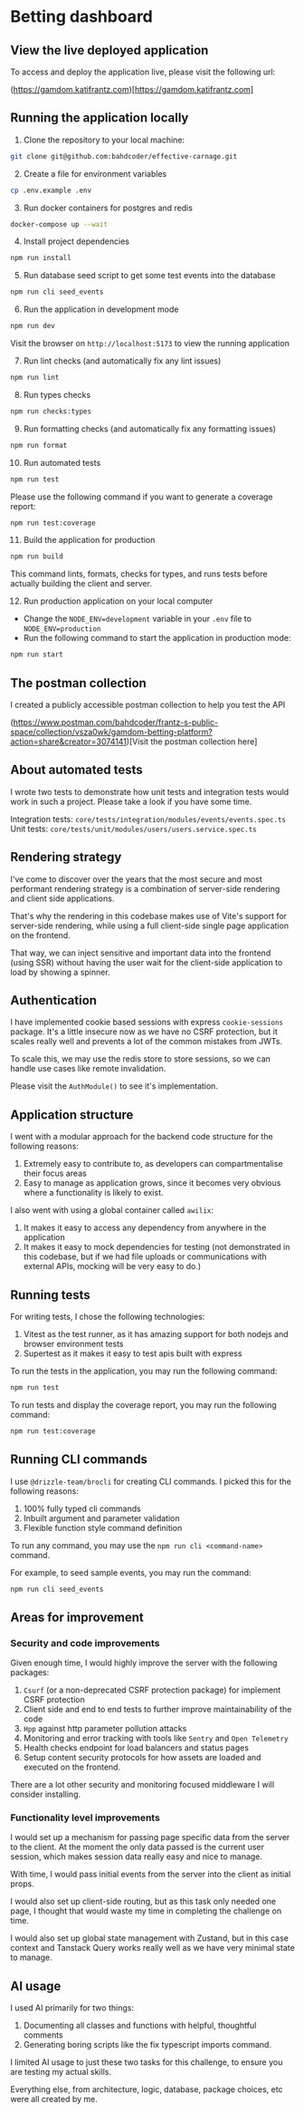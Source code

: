 # Betting dashboard

## View the live deployed application

To access and deploy the application live, please visit the following url:

(https://gamdom.katifrantz.com)[https://gamdom.katifrantz.com]

## Running the application locally

1. Clone the repository to your local machine:

```bash
git clone git@github.com:bahdcoder/effective-carnage.git
```

2. Create a file for environment variables

```bash
cp .env.example .env
```

3. Run docker containers for postgres and redis

```bash
docker-compose up --wait
```

4. Install project dependencies

```bash
npm run install
```

5. Run database seed script to get some test events into the database

```bash
npm run cli seed_events
```

6. Run the application in development mode

```bash
npm run dev
```

Visit the browser on `http://localhost:5173` to view the running application

7. Run lint checks (and automatically fix any lint issues)

```bash
npm run lint
```

8. Run types checks

```bash
npm run checks:types
```

9. Run formatting checks (and automatically fix any formatting issues)

```bash
npm run format
```

10. Run automated tests

```bash
npm run test
```

Please use the following command if you want to generate a coverage report:

```bash
npm run test:coverage
```

11. Build the application for production

```bash
npm run build
```

This command lints, formats, checks for types, and runs tests before actually building the client and server.

12. Run production application on your local computer

- Change the `NODE_ENV=development` variable in your `.env` file to `NODE_ENV=production`
- Run the following command to start the application in production mode:

```bash
npm run start
```

## The postman collection

I created a publicly accessible postman collection to help you test the API

(https://www.postman.com/bahdcoder/frantz-s-public-space/collection/vsza0wk/gamdom-betting-platform?action=share&creator=3074141)[Visit the postman collection here]

## About automated tests

I wrote two tests to demonstrate how unit tests and integration tests would work in such a project. Please take a look if you have some time.

Integration tests: `core/tests/integration/modules/events/events.spec.ts`
Unit tests: `core/tests/unit/modules/users/users.service.spec.ts`

## Rendering strategy

I've come to discover over the years that the most secure and most performant rendering strategy is a combination of server-side rendering and client side applications.

That's why the rendering in this codebase makes use of Vite's support for server-side rendering, while using a full client-side single page application on the frontend.

That way, we can inject sensitive and important data into the frontend (using SSR) without having the user wait for the client-side application to load by showing a spinner.

## Authentication

I have implemented cookie based sessions with express `cookie-sessions` package. It's a little insecure now as we have no CSRF protection, but it scales really well and prevents a lot of the common mistakes from JWTs.

To scale this, we may use the redis store to store sessions, so we can handle use cases like remote invalidation.

Please visit the `AuthModule()` to see it's implementation.

## Application structure

I went with a modular approach for the backend code structure for the following reasons:

1. Extremely easy to contribute to, as developers can compartmentalise their focus areas
2. Easy to manage as application grows, since it becomes very obvious where a functionality is likely to exist.

I also went with using a global container called `awilix`:

1. It makes it easy to access any dependency from anywhere in the application
2. It makes it easy to mock dependencies for testing (not demonstrated in this codebase, but if we had file uploads or communications with external APIs, mocking will be very easy to do.)

## Running tests

For writing tests, I chose the following technologies:

1. Vitest as the test runner, as it has amazing support for both nodejs and browser environment tests
2. Supertest as it makes it easy to test apis built with express

To run the tests in the application, you may run the following command:

```bash
npm run test
```

To run tests and display the coverage report, you may run the following command:

```bash
npm run test:coverage
```

## Running CLI commands

I use `@drizzle-team/brocli` for creating CLI commands. I picked this for the following reasons:

1. 100% fully typed cli commands
2. Inbuilt argument and parameter validation
3. Flexible function style command definition

To run any command, you may use the `npm run cli <command-name>` command.

For example, to seed sample events, you may run the command:

```bash
npm run cli seed_events
```

## Areas for improvement

### Security and code improvements

Given enough time, I would highly improve the server with the following packages:

1. `Csurf` (or a non-deprecated CSRF protection package) for implement CSRF protection
2. Client side and end to end tests to further improve maintainability of the code
3. `Hpp` against http parameter pollution attacks
4. Monitoring and error tracking with tools like `Sentry` and `Open Telemetry`
5. Health checks endpoint for load balancers and status pages
6. Setup content security protocols for how assets are loaded and executed on the frontend.

There are a lot other security and monitoring focused middleware I will consider installing.

### Functionality level improvements

I would set up a mechanism for passing page specific data from the server to the client. At the moment the only data passed is the current user session, which makes session data really easy and nice to manage.

With time, I would pass initial events from the server into the client as initial props.

I would also set up client-side routing, but as this task only needed one page, I thought that would waste my time in completing the challenge on time.

I would also set up global state management with Zustand, but in this case context and Tanstack Query works really well as we have very minimal state to manage.

## AI usage

I used AI primarily for two things:

1. Documenting all classes and functions with helpful, thoughtful comments
2. Generating boring scripts like the fix typescript imports command.

I limited AI usage to just these two tasks for this challenge, to ensure you are testing my actual skills.

Everything else, from architecture, logic, database, package choices, etc were all created by me.
